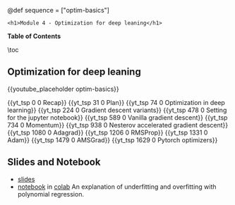 @def sequence = ["optim-basics"]

~~~
<h1>Module 4 - Optimization for deep leaning</h1>
~~~

**Table of Contents**

\toc


## Optimization for deep leaning

{{youtube_placeholder optim-basics}}

{{yt_tsp 0 0 Recap}}
{{yt_tsp 31 0 Plan}}
{{yt_tsp 74 0 Optimization in deep learning}}
{{yt_tsp 224 0 Gradient descent variants}}
{{yt_tsp 478 0 Setting for the jupyter notebook}}
{{yt_tsp 589 0 Vanilla gradient descent}}
{{yt_tsp 734 0 Momentum}}
{{yt_tsp 938 0 Nesterov accelerated gradient descent}}
{{yt_tsp 1080 0 Adagrad}}
{{yt_tsp 1206 0 RMSProp}}
{{yt_tsp 1331 0 Adam}}
{{yt_tsp 1479 0 AMSGrad}}
{{yt_tsp 1629 0 Pytorch optimizers}}

## Slides and Notebook

- [slides](https://dataflowr.github.io/slides/module4.html)
- [notebook](https://github.com/dataflowr/notebooks/blob/master/Module4/04_gradient_descent_optimization_algorithms_empty.ipynb) in [colab](https://colab.research.google.com/github/dataflowr/notebooks/blob/master/Module4/04_gradient_descent_optimization_algorithms_empty.ipynb) An explanation of underfitting and overfitting with polynomial regression.